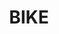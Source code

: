 ---
title: "BIKE"
caption: "Directed by Cristina Rodriguez (2022-2023)"
image: "BIKE-carousel.jpg"
order: 0
---